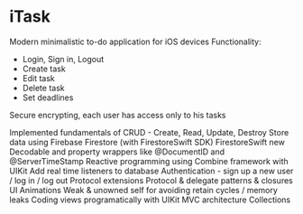 # iTask

Modern minimalistic to-do application for iOS devices
Functionality:
- Login, Sign in, Logout
- Create task
- Edit task
- Delete task
- Set deadlines

Secure encrypting, each user has access only to his tasks

Implemented fundamentals of CRUD - Create, Read, Update, Destroy
Store data using Firebase Firestore (with FirestoreSwift SDK)
FirestoreSwift new Decodable and property wrappers like @DocumentID and @ServerTimeStamp
Reactive programming using Combine framework with UIKit
Add real time listeners to database
Authentication - sign up a new user / log in / log out
Protocol extensions
Protocol & delegate patterns & closures
UI Animations
Weak & unowned self for avoiding retain cycles / memory leaks
Coding views programatically with UIKit
MVC architecture 
Collections 
